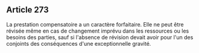 Article 273
----
La prestation compensatoire a un caractère forfaitaire. Elle ne peut être
révisée même en cas de changement imprévu dans les ressources ou les besoins des
parties, sauf si l'absence de révision devait avoir pour l'un des conjoints des
conséquences d'une exceptionnelle gravité.
